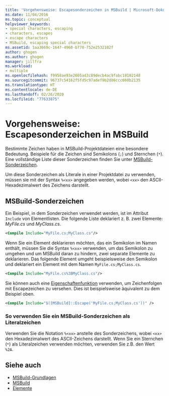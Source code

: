 ```yaml
---
title: 'Vorgehensweise: Escapesonderzeichen in MSBuild | Microsoft-Dokumentation'
ms.date: 11/04/2016
ms.topic: conceptual
helpviewer_keywords:
- special characters, escaping
- characters, escapes
- escape characters
- MSBuild, escaping special characters
ms.assetid: 1aa3669c-1647-4960-b770-752e2532102f
author: ghogen
ms.author: ghogen
manager: jillfra
ms.workload:
- multiple
ms.openlocfilehash: f9958ae93e2605ad3c89decb4ac9fabc18102148
ms.sourcegitcommit: 96737c54162f5fd5c97adef9b2d86ccc660b2135
ms.translationtype: HT
ms.contentlocale: de-DE
ms.lasthandoff: 02/26/2020
ms.locfileid: "77633875"
---
```

# <a name="how-to-escape-special-characters-in-msbuild"></a>Vorgehensweise: Escapesonderzeichen in MSBuild

Bestimmte Zeichen haben in MSBuild-Projektdateien eine besondere Bedeutung. Beispiele für die Zeichen sind Semikolons (`;`) und Sternchen (`*`). Eine vollständige Liste dieser Sonderzeichen finden Sie unter [MSBuild-Sonderzeichen](../msbuild/msbuild-special-characters.md).

Um diese Sonderzeichen als Literale in einer Projektdatei zu verwenden, müssen sie mit der Syntax `%<xx>` angegeben werden, wobei `<xx>` den ASCII-Hexadezimalwert des Zeichens darstellt.

## <a name="msbuild-special-characters"></a>MSBuild-Sonderzeichen

Ein Beispiel, in dem Sonderzeichen verwendet werden, ist im Attribut `Include` von Elementlisten. Die folgende Liste deklariert z. B. zwei Elemente: *MyFile.cs* und *MyClass.cs*.

```xml
<Compile Include="MyFile.cs;MyClass.cs"/>
```

Wenn Sie ein Element deklarieren möchten, das ein Semikolon im Namen enthält, müssen Sie die Syntax `%<xx>` verwenden, um das Semikolon zu umgehen und um MSBuild daran zu hindern, zwei separate Elemente zu deklarieren. Das folgende Element umgeht beispielsweise den Semikolon und deklariert ein Element mit dem Namen `MyFile.cs;MyClass.cs`.

```xml
<Compile Include="MyFile.cs%3BMyClass.cs"/>
```

Sie können auch eine [Eigenschaftenfunktion](../msbuild/property-functions.md) verwenden, um Zeichenfolgen mit Escapezeichen zu versehen. Dies ist beispielsweise äquivalent zu dem Beispiel oben.

```xml
<Compile Include="$([MSBuild]::Escape('MyFile.cs;MyClass.cs'))" />
```

### <a name="to-use-an-msbuild-special-character-as-a-literal-character"></a>So verwenden Sie ein MSBuild-Sonderzeichen als Literalzeichen

Verwenden Sie die Notation `%<xx>` anstelle des Sonderzeichens, wobei `<xx>` den Hexadezimalwert des ASCII-Zeichens darstellt. Wenn Sie ein Sternchen (`*`) als Literalzeichen verwenden möchten, verwenden Sie z.B. den Wert `%2A`.

## <a name="see-also"></a>Siehe auch
- [MSBuild-Grundlagen](../msbuild/msbuild-concepts.md)
- [MSBuild](../msbuild/msbuild.md)
- [Elemente](../msbuild/msbuild-items.md)
